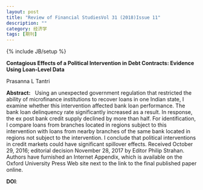```yaml
---
layout: post
title: "Review of Financial StudiesVol 31 (2018)Issue 11"
description: ""
category: 经济学
tags: [期刊]
---
```

{% include JB/setup %}

<p><strong>Contagious Effects of a Political Intervention in Debt Contracts: Evidence Using Loan-Level Data</strong></p>
<p>Prasanna L Tantri&nbsp;&nbsp;&nbsp;</p>
<p><strong>Abstract:</strong>&nbsp;&nbsp;&nbsp;Using an unexpected government regulation that restricted the ability of microfinance institutions to recover loans in one Indian state, I examine whether this intervention affected bank loan performance. The bank loan delinquency rate significantly increased as a result. In response, the ex post bank credit supply declined by more than half. For identification, I compare loans from branches located in regions subject to this intervention with loans from nearby branches of the same bank located in regions not subject to the intervention. I conclude that political interventions in credit markets could have significant spillover effects. Received October 29, 2016; editorial decision November 28, 2017 by Editor Philip Strahan. Authors have furnished an Internet Appendix, which is available on the Oxford University Press Web site next to the link to the final published paper online.</p>
<p><strong>DOI</strong>:
</p>


  